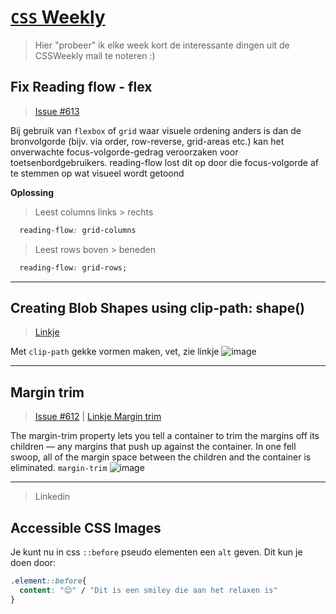 # [`CSS` Weekly](https://css-weekly.com/)
> Hier "probeer" ik elke week kort de interessante dingen uit de CSSWeekly mail te noteren :)

## Fix Reading flow - flex
> [Issue #613](https://css-weekly.com/issue-613/)


Bij gebruik van `flexbox` of `grid` waar visuele ordening anders is dan de bronvolgorde (bijv. via order, row-reverse, grid-areas etc.) kan het onverwachte focus-volgorde-gedrag veroorzaken voor toetsenbordgebruikers. reading-flow lost dit op door die focus-volgorde af te stemmen op wat visueel wordt getoond 

**Oplossing**
> Leest columns links > rechts
``` css
  reading-flow: grid-columns
```

> Leest rows boven > beneden
``` css
  reading-flow: grid-rows;
```

***

## Creating Blob Shapes using clip-path: shape()
> [Linkje](https://frontendmasters.com/blog/creating-blob-shapes-using-clip-path-shape/?utm_source=CSS-Weekly&utm_campaign=Issue-613&utm_medium=web)

Met `clip-path` gekke vormen maken, vet, zie linkje
![image](https://github.com/user-attachments/assets/b16b475a-cabb-4988-a63e-4abc42d48d12)


***

## Margin trim
> [Issue #612](https://css-weekly.com/issue-612/) | 
> [Linkje Margin trim](https://webkit.org/blog/16854/margin-trim/?utm_source=CSS-Weekly&utm_campaign=Issue-612&utm_medium=web)

The margin-trim property lets you tell a container to trim the margins off its children — any margins that push up against the container. In one fell swoop, all of the margin space between the children and the container is eliminated.
`margin-trim`
![image](https://github.com/user-attachments/assets/529d43e5-219a-4c22-b6b2-b99c03d76145)

*** 

> Linkedin

## Accessible CSS Images
Je kunt nu in css `::before` pseudo elementen een `alt` geven. 
Dit kun je doen door:

``` css
.element::before{
  content: "😌" / "Dit is een smiley die aan het relaxen is"
}
```
